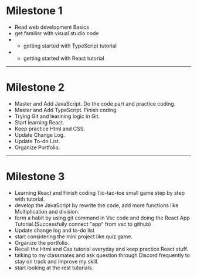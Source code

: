 Milestone 1
==
* Read web development Basics
* get familiar with visual studio code
* * getting started with TypeScript tutorial
* * getting started with React tutorial
* * *

Milestone 2
==
* Master and Add JavaScript. Do the code part and practice coding.
* Master and Add TypeScript. Finish coding.
* Trying Git and learining logic in Git.
* Start learning React.
* Keep practice Html and CSS.
* Update Change Log.
* Update To-do List.
* Organize Portfolio.
* * *

Milestone 3
==
* Learning React and Finish coding Tic-tac-toe small game step by step with tutorial.
* develop the JavaScript by rewrite the code, add more functions like Multiplication and division.
* form a habit by using git command in Vsc code and doing the React App Tutorial.(Successfully connect "app" from vsc to github)
* Update change log and to-do list
* start considering the mini project like quiz game.
* Organize the portfolio.
* Recall the Html and Css tutorial everyday and keep practice React stuff.
* talking to my classmates and ask question through Discord frequently to stay on track and improve my skill.
* start looking at the rest tutorials.